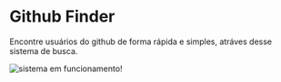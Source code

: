 # Github Finder

Encontre usuários do github de forma rápida e simples, atráves desse sistema de busca.

![sistema em funcionamento!](https://github.com/AdrianoMiguell/github_finder/blob/main/img/gif_de_pagina_github_finder.gif)
